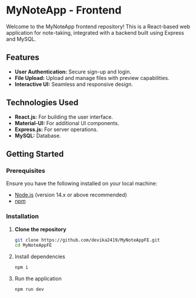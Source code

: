 # MyNoteApp - Frontend

Welcome to the MyNoteApp frontend repository! This is a React-based web application for note-taking, integrated with a backend built using Express and MySQL.

## Features

- **User Authentication:** Secure sign-up and login.
- **File Upload:** Upload and manage files with preview capabilities.
- **Interactive UI:** Seamless and responsive design.

## Technologies Used

- **React.js:** For building the user interface.
- **Material-UI:** For additional UI components.
- **Express.js:** For server operations.
- **MySQL:** Database.


## Getting Started

### Prerequisites

Ensure you have the following installed on your local machine:

- [Node.js](https://nodejs.org/) (version 14.x or above recommended)
- [npm](https://www.npmjs.com/)

### Installation

1. **Clone the repository**

   ```bash
   git clone https://github.com/devika2419/MyNoteAppFE.git
   cd MyNoteAppFE

2. Install dependencies

   ~~~bash
   npm i

3. Run the application

   ~~~bash
   npm run dev
